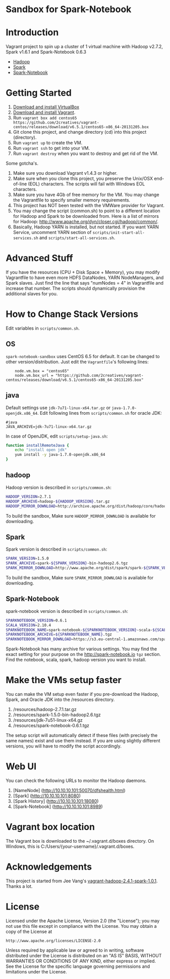 Sandbox for Spark-Notebook
================================

# Introduction

Vagrant project to spin up a cluster of 1 virtual machine with Hadoop v2.7.2, Spark v1.6.1 and Spark-Notebook 0.6.3

* [Hadoop](http://hadoop.apache.org)
* [Spark](http://spark.apache.org)
* [Spark-Notebook](https://github.com/andypetrella/spark-notebook)

# Getting Started

1. [Download and install VirtualBox](https://www.virtualbox.org/wiki/Downloads)
2. [Download and install Vagrant](http://www.vagrantup.com/downloads.html).
3. Run ```vagrant box add centos65 https://github.com/2creatives/vagrant-centos/releases/download/v6.5.1/centos65-x86_64-20131205.box```
4. Git clone this project, and change directory (cd) into this project (directory).
5. Run ```vagrant up``` to create the VM.
6. Run ```vagrant ssh``` to get into your VM.
7. Run ```vagrant destroy``` when you want to destroy and get rid of the VM.

Some gotcha's.

1. Make sure you download Vagrant v1.4.3 or higher.
2. Make sure when you clone this project, you preserve the Unix/OSX end-of-line (EOL) characters. The scripts will fail with Windows EOL characters.
3. Make sure you have 4Gb of free memory for the VM. You may change the Vagrantfile to specify smaller memory requirements.
4. This project has NOT been tested with the VMWare provider for Vagrant.
5. You may change the script (common.sh) to point to a different location for Hadoop and Spark to be downloaded from. Here is a list of mirrors for Hadoop: http://www.apache.org/dyn/closer.cgi/hadoop/common/.
6. Basically, Hadoop YARN is installed, but not started. If you want YARN Service, uncomment YARN section of `scripts/init-start-all-services.sh` and `scripts/start-all-services.sh`.

# Advanced Stuff

If you have the resources (CPU + Disk Space + Memory), you may modify Vagrantfile to have even more HDFS DataNodes, YARN NodeManagers, and Spark slaves. Just find the line that says "numNodes = 4" in Vagrantfile and increase that number. The scripts should dynamically provision the additional slaves for you.

# How to Change Stack Versions

Edit variables in `scripts/common.sh`.

## OS

`spark-notebook-sandbox` uses CentOS 6.5 for default. It can be changed to other version/distribution. Just edit the `Vagrantfile`'s following lines:

```
    node.vm.box = "centos65"
    node.vm.box_url = "https://github.com/2creatives/vagrant-centos/releases/download/v6.5.1/centos65-x86_64-20131205.box"
```

## java

Default settings use `jdk-7u71-linux-x64.tar.gz` or `java-1.7.0-openjdk.x86_64`. Edit following lines from `scripts/common.sh` for oracle JDK:

```
#java
JAVA_ARCHIVE=jdk-7u71-linux-x64.tar.gz
```

In case of OpenJDK, edit `scripts/setup-java.sh`:

```bash
function installRemoteJava {
	echo "install open jdk"
	yum install -y java-1.7.0-openjdk.x86_64
}
```

## hadoop

Hadoop version is described in `scripts/common.sh`: 

```bash
HADOOP_VERSION=2.7.1
HADOOP_ARCHIVE=hadoop-${HADOOP_VERSION}.tar.gz
HADOOP_MIRROR_DOWNLOAD=http://archive.apache.org/dist/hadoop/core/hadoop-${HADOOP_VERSION}/${HADOOP_ARCHIVE}
```

To build the sandbox, Make sure `HADOOP_MIRROR_DOWNLOAD` is available for downloading.

## Spark

Spark version is described in `scripts/common.sh`: 

```bash
SPARK_VERSION=1.5.0
SPARK_ARCHIVE=spark-${SPARK_VERSION}-bin-hadoop2.6.tgz
SPARK_MIRROR_DOWNLOAD=http://www.apache.org/dist/spark/spark-${SPARK_VERSION}/${SPARK_ARCHIVE}
```

To build the sandbox, Make sure `SPARK_MIRROR_DOWNLOAD` is available for downloading.

## Spark-Notebook

spark-notebook version is described in `scripts/common.sh`: 

```bash
SPARKNOTEBOOK_VERSION=0.6.1
SCALA_VERSION=2.10.4
SPARKNOTEBOOK_NAME=spark-notebook-${SPARKNOTEBOOK_VERSION}-scala-${SCALA_VERSION}-spark-${SPARK_VERSION}-hadoop-${HADOOP_VERSION}-with-hive-with-parquet
SPARKNOTEBOOK_ARCHIVE=${SPARKNOTEBOOK_NAME}.tgz
SPARKNOTEBOOK_MIRROR_DOWNLOAD=https://s3.eu-central-1.amazonaws.com/spark-notebook/tgz/${SPARKNOTEBOOK_ARCHIVE}
```

Spark-Notebook has many archive for various settings. You may find the exact setting for your purpose on the http://spark-notebook.io `tgz` section. Find the notebook, scala, spark, hadoop version you want to install.


# Make the VMs setup faster
You can make the VM setup even faster if you pre-download the Hadoop, Spark, and Oracle JDK into the /resources directory.

1. /resources/hadoop-2.7.1.tar.gz
2. /resources/spark-1.5.0-bin-hadoop2.6.tgz
3. /resources/jdk-7u51-linux-x64.gz
4. /resources/spark-notebook-0.6.1.tgz

The setup script will automatically detect if these files (with precisely the same names) exist and use them instead. If you are using slightly different versions, you will have to modify the script accordingly.

# Web UI
You can check the following URLs to monitor the Hadoop daemons.

1. [NameNode] (http://10.10.10.101:50070/dfshealth.html)
2. [Spark] (http://10.10.10.101:8080)
3. [Spark History] (http://10.10.10.101:18080)
4. [Spark-Notebook] (http://10.10.10.101:8989)

# Vagrant box location
The Vagrant box is downloaded to the ~/.vagrant.d/boxes directory. On Windows, this is C:/Users/{your-username}/.vagrant.d/boxes.

# Acknowledgements

This project is started from Jee Vang's [vagrant-hadoop-2.4.1-spark-1.0.1](https://github.com/vangj/vagrant-hadoop-2.4.1-spark-1.0.1). Thanks a lot.

# License
Licensed under the Apache License, Version 2.0 (the "License");
you may not use this file except in compliance with the License.
You may obtain a copy of the License at

    http://www.apache.org/licenses/LICENSE-2.0

Unless required by applicable law or agreed to in writing, software
distributed under the License is distributed on an "AS IS" BASIS,
WITHOUT WARRANTIES OR CONDITIONS OF ANY KIND, either express or implied.
See the License for the specific language governing permissions and
limitations under the License.
